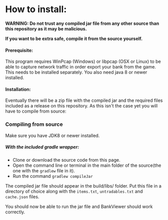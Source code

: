 # How to install:

**WARNING: Do not trust any compiled jar file from any other source than this repository as it may be malicious.**

**If you want to be extra safe, compile it from the source yourself.**

#### Prerequisite:

This program requires WinPcap (Windows) or libpcap (OSX or Linux) to be able to capture network traffic in order export your bank from the game. This needs to be installed separately.
You also need java 8 or newer installed.

#### Installation:

Eventually there will be a zip file with the compiled jar and the required files included as a release on this repository. As this isn't the case yet you will have to compile from source:




### Compiling from source

Make sure you have JDK8 or newer installed.


##### With the included gradle wrapper:

 - Clone or download the source code from this page.
 - Open the command line or terminal in the main folder of the source(the one with the `gradlew` file in it). 
 - Run the command `gradlew compileJar`

The compiled jar file should appear in the build/libs/ folder. Put this file in a directory of choice along with the `items.txt`, `untradables.txt` and `cache.json` files.

You should now be able to run the jar file and BankViewer should work correctly.
